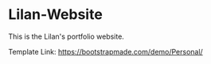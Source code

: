 # Lilan-Website
This is the Lilan's portfolio website.

Template Link: https://bootstrapmade.com/demo/Personal/

